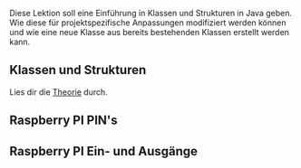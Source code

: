 Diese Lektion soll eine Einführung in Klassen und Strukturen in Java geben. Wie diese für projektspezifische Anpassungen 
modifiziert werden können und wie eine neue Klasse aus bereits bestehenden Klassen erstellt werden kann.

## Klassen und Strukturen
Lies dir die [Theorie](https://gitlab.fhnw.ch/2022hs-oop1/docs/-/blob/main/woche-06/Klassen.pdf) durch.

## Raspberry PI PIN's

## Raspberry PI Ein- und Ausgänge